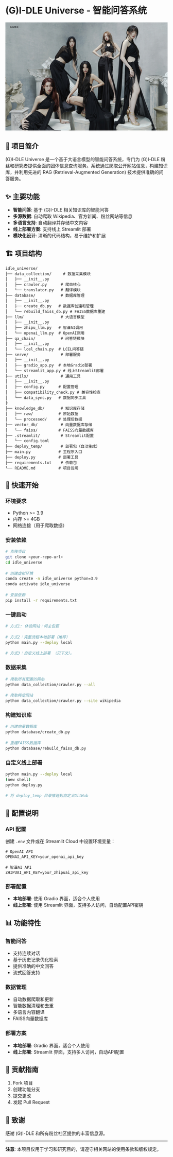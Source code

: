 # (G)I-DLE Universe - 智能问答系统
![米米嘟](https://github.com/xinzhuwang-wxz/idle-universe-code/blob/main/group_2.jpg)
## 🎯 项目简介

(G)I-DLE Universe 是一个基于大语言模型的智能问答系统，专门为 (G)I-DLE 粉丝和研究者提供全面的团体信息查询服务。系统通过爬取公开网站信息，构建知识库，并利用先进的 RAG (Retrieval-Augmented Generation) 技术提供准确的问答服务。

## ✨ 主要功能

- **智能问答**: 基于 (G)I-DLE 相关知识库的智能问答
- **多源数据**: 自动爬取 Wikipedia、官方新闻、粉丝网站等信息
- **多语言支持**: 自动翻译并存储中文内容
- **线上部署方案**: 支持线上 Streamlit 部署
- **模块化设计**: 清晰的代码结构，易于维护和扩展

## 🏗️ 项目结构

```
idle_universe/
├── data_collection/     # 数据采集模块
│   ├── __init__.py
│   ├── crawler.py      # 爬虫核心
│   └── translator.py   # 翻译模块
├── database/           # 数据库管理
│   ├── __init__.py
│   ├── create_db.py   # 数据库创建和管理
│   └── rebuild_faiss_db.py # FAISS数据库重建
├── llm/                # 大语言模型
│   ├── __init__.py
│   ├── zhipu_llm.py   # 智谱AI调用
│   └── openai_llm.py  # OpenAI调用
├── qa_chain/           # 问答链模块
│   ├── __init__.py
│   └── lcel_chain.py  # LCEL问答链
├── serve/              # 部署服务
│   ├── __init__.py
│   ├── gradio_app.py  # 本地Gradio部署
│   └── streamlit_app.py # 线上Streamlit部署
├── utils/              # 通用工具
│   ├── __init__.py
│   ├── config.py      # 配置管理
│   ├── compatibility_check.py # 兼容性检查
│   └── data_sync.py   # 数据同步工具
├
├── knowledge_db/       # 知识库存储
│   ├── raw/           # 原始数据
│   └── processed/     # 处理后数据
├── vector_db/          # 向量数据库存储
│   └── faiss/         # FAISS向量数据库
├── .streamlit/         # Streamlit配置
│   └── config.toml
├── deploy_temp/        # 部署包（自动生成）
├── main.py            # 主程序入口
├── deploy.py          # 部署工具
├── requirements.txt    # 依赖包
└── README.md          # 项目说明
```

## 🚀 快速开始

### 环境要求

- Python >= 3.9
- 内存 >= 4GB
- 网络连接（用于爬取数据）

### 安装依赖

```bash
# 克隆项目
git clone <your-repo-url>
cd idle_universe

# 创建虚拟环境
conda create -n idle_universe python=3.9
conda activate idle_universe

# 安装依赖
pip install -r requirements.txt
```

### 一键启动

```bash
# 方式1: 体验网站：问主包要

# 方式2：完整流程本地部署（推荐）
python main.py --deploy local

# 方式3：自定义线上部署 （见下文）。
```


### 数据采集

```bash
# 爬取所有配置的网站
python data_collection/crawler.py --all

# 爬取特定网站
python data_collection/crawler.py --site wikipedia
```

### 构建知识库

```bash
# 创建向量数据库
python database/create_db.py

# 重建FAISS数据库
python database/rebuild_faiss_db.py
```

### 自定义线上部署
```bash
python main.py --deploy local
(new shell)
python deploy.py

# 将 deploy_temp 目录推送到自定义GitHub
```

## 🔧 配置说明

### API 配置

创建 `.env` 文件或在 Streamlit Cloud 中设置环境变量：

```env
# OpenAI API
OPENAI_API_KEY=your_openai_api_key

# 智谱AI API
ZHIPUAI_API_KEY=your_zhipuai_api_key
```

### 部署配置

- **本地部署**: 使用 Gradio 界面，适合个人使用
- **线上部署**: 使用 Streamlit 界面，支持多人访问，自动配置API密钥

## 📊 功能特性

### 智能问答
- 支持连续对话
- 基于历史记录优化检索
- 提供准确的中文回答
- 流式回答支持

### 数据管理
- 自动数据爬取和更新
- 智能数据清理和去重
- 多语言内容翻译
- FAISS向量数据库

### 部署方案
- **本地部署**: Gradio 界面，适合个人使用
- **线上部署**: Streamlit 界面，支持多人访问，自动API配置

## 🤝 贡献指南

1. Fork 项目
2. 创建功能分支
3. 提交更改
4. 发起 Pull Request


## 🙏 致谢

感谢 (G)I-DLE 和所有粉丝社区提供的丰富信息源。

---

**注意**: 本项目仅用于学习和研究目的，请遵守相关网站的使用条款和版权规定。

